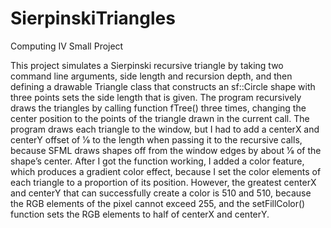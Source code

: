 # SierpinskiTriangles
Computing IV Small Project

This project simulates a Sierpinski recursive triangle by taking two command line arguments, side length and recursion depth, and then defining a drawable Triangle class that constructs an sf::Circle shape with three points sets the side length that is
given. The program recursively draws the triangles by calling function fTree() three
times, changing the center position to the points of the triangle drawn in the current call.
The program draws each triangle to the window, but I had to add a centerX and centerY
offset of 1⁄8 to the length when passing it to the recursive calls, because SFML draws
shapes off from the window edges by about 1⁄8 of the shape’s center. After I got the
function working, I added a color feature, which produces a gradient color effect,
because I set the color elements of each triangle to a proportion of its position.
However, the greatest centerX and centerY that can successfully create a color is 510
and 510, because the RGB elements of the pixel cannot exceed 255, and the
setFillColor() function sets the RGB elements to half of centerX and centerY.
